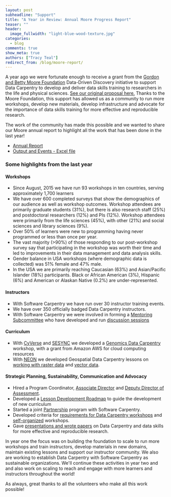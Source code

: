 ```yaml
---
layout: post
subheadline: "Support"
title: "A Year in Review: Annual Moore Progress Report"
teaser: ""
header:
  image_fullwidth: "light-blue-wood-texture.jpg"
categories:
  - blog
comments: true
show_meta: true
authors: ["Tracy Teal"]
redirect_from: /blog/moore-report/
---
```



A year ago we were fortunate enough to receive a grant from the 
[Gordon and Betty Moore Foundation](https://www.moore.org/article-detail?newsUrlName=the-gordon-and-betty-moore-foundation-selects-awardees-for-$21-million-in-grants-to-stimulate-data-driven-discovery) 
Data-Driven Discovery initiative to support Data Carpentry to develop and deliver data skills training to researchers in the life and 
physical sciences. [See our original proposal here.](https://figshare.com/articles/Data_Carpentry_Moore_Foundation_Grant_Proposal/1507552)
Thanks to the Moore Foundation, this support has allowed us as a community to run more workshops, develop new materials, 
develop infrastructure and advocate for the importance of data skills training for more effective and reproducible research.  


The work of the community has made this possible and we wanted to share our Moore annual report to highlight all the work that has been done in the last year!  


- [Annual Report](https://github.com/datacarpentry/practices/blob/datacarpentry/datacarpentry/Moore_DataCarpentry_progress_report.pdf)  
- [Output and Events - Excel file](https://github.com/datacarpentry/practices/blob/datacarpentry/datacarpentry/Data-Carpentry_Practices-Data-Collection.xlsx?raw=true)  



### Some highlights from the last year  

#### Workshops  

- Since August, 2015 we have run 93 workshops in ten countries, serving approximately 1,700 learners  
- We have over 600 completed surveys that show the demographics of our audience as well as workshop outcomes.
Workshop attendees are primarily graduate students (31%), but there is also research staff (25%) and postdoctoral researchers
(12%) and PIs (12%). Workshop attendees were primarily from the life sciences (45%), with other (21%) and social sciences and
library sciences (9%).  
- Over 50% of learners were new to programming having never programmed or less than once per year.  
- The vast majority (>90%) of those responding to our post-workshop survey say that participating in the 
workshop was worth their time and led to improvements in their data management and data analysis skills.  
- Gender balance in USA workshops (where demographic data is collected) was 51% female and 47% male.  
- In the USA we are primarily reaching Caucasian (63%) and Asian/Pacific Islander (18%) participants. Black or African American
(3%), Hispanic (6%) and American or Alaskan Native (0.2%) are under-represented.  

#### Instructors  
- With Software Carpentry we have run over 30 instructor training events.  
- We have over 350 officially badged Data Carpentry instructors.  
- With Software Carpentry we were involved in forming a [Mentoring Subcommittee](http://software-carpentry.org/join/subcom/mentoring/)
who have developed and run [discussion sessions](http://pad.software-carpentry.org/instructor-discussion)  

#### Curriculum  
- With [CyVerse](http://www.cyverse.org/) and [SESYNC](https://www.sesync.org/) we developed a
[Genomics Data Carpentry](http://www.datacarpentry.org/genomics-workshop/) workshop, with a grant from Amazon AWS for cloud computing
resources  
- With [NEON](http://www.neonscience.org/) we developed Geospatial Data Carpentry lessons on 
[working with raster data](http://neondataskills.org/tutorial-series/raster-data-series/) and 
[vector data](http://neondataskills.org/tutorial-series/vector-data-series/).  

#### Strategic Planning, Sustainability, Communication and Advocacy  
- Hired a Program Coordinator, [Associate Director](http://www.datacarpentry.org/blog/new-associate-director/)
and [Deputy Director of Assessment](http://www.datacarpentry.org/blog/new-assessment-director/).  
- Developed a [Lesson Development Roadmap](http://www.datacarpentry.org/lessons-incubation/) to guide the development
of new curriculum  
- Started a joint [Partnership](http://www.datacarpentry.org/partnerships/) program with Software Carpentry.  
- Developed criteria for [requirements for Data Carpentry workshops](http://www.datacarpentry.org/workshops-host/) and 
[self-organized](http://www.datacarpentry.org/self-organized-workshops/) workshops.  
- Gave [presentations and wrote papers](https://www.zotero.org/groups/datacarpentry) on Data Carpentry and data skills for more 
effective and reproducible research.  


In year one the focus was on building the foundation to scale to run more workshops and train instructors, develop materials in new domains,
maintain existing lessons and support our instructor community. We also are working to establish Data Carpentry with Software Carpentry
as sustainable organizations. We'll continue these activities in year two and and also work on scaling to reach and engage with more learners and instructors throughout
the world!  


As always, great thanks to all the volunteers who make all this work possible!
